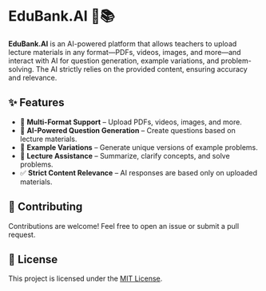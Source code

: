 # EduBank.AI 🚀📚

**EduBank.AI** is an AI-powered platform that allows teachers to upload lecture materials in any format—PDFs, videos, images, and more—and interact with AI for question generation, example variations, and problem-solving. The AI strictly relies on the provided content, ensuring accuracy and relevance.

## ✨ Features
- 📂 **Multi-Format Support** – Upload PDFs, videos, images, and more.
- 🧠 **AI-Powered Question Generation** – Create questions based on lecture materials.
- 🔄 **Example Variations** – Generate unique versions of example problems.
- 📖 **Lecture Assistance** – Summarize, clarify concepts, and solve problems.
- ✅ **Strict Content Relevance** – AI responses are based only on uploaded materials.

## 🤝 Contributing
Contributions are welcome! Feel free to open an issue or submit a pull request.

## 📜 License
This project is licensed under the [MIT License](LICENSE).
